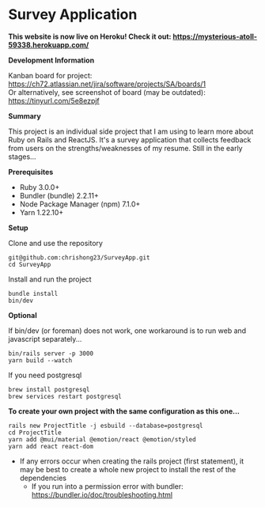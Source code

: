 # Survey Application

**This website is now live on Heroku! Check it out: https://mysterious-atoll-59338.herokuapp.com/**

**Development Information**

Kanban board for project: https://ch72.atlassian.net/jira/software/projects/SA/boards/1 \
Or alternatively, see screenshot of board (may be outdated): https://tinyurl.com/5e8ezpjf

**Summary**

This project is an individual side project that I am using to learn more about Ruby on Rails and ReactJS.
It's a survey application that collects feedback from users on the strengths/weaknesses of my resume.
Still in the early stages...

**Prerequisites**
- Ruby 3.0.0+
- Bundler (bundle) 2.2.11+
- Node Package Manager (npm) 7.1.0+
- Yarn 1.22.10+

**Setup**

Clone and use the repository
```
git@github.com:chrishong23/SurveyApp.git
cd SurveyApp
```
Install and run the project
```
bundle install
bin/dev
```

**Optional**

If bin/dev (or foreman) does not work, one workaround is to run web and javascript separately...
```
bin/rails server -p 3000
yarn build --watch
```
If you need postgresql
```
brew install postgresql
brew services restart postgresql
```

**To create your own project with the same configuration as this one...**
```
rails new ProjectTitle -j esbuild --database=postgresql
cd ProjectTitle
yarn add @mui/material @emotion/react @emotion/styled
yarn add react react-dom
```
- If any errors occur when creating the rails project (first statement), it may be best to create a whole new project to install the rest of the dependencies
  - If you run into a permission error with bundler: https://bundler.io/doc/troubleshooting.html

